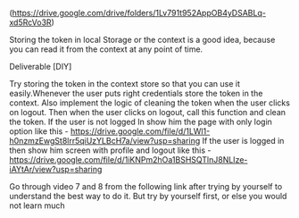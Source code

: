 (https://drive.google.com/drive/folders/1Lv791t952AppOB4yDSABLq-xd5RcVo3R)


Storing the token in local Storage or the context is a good idea, because you can read it from the context at any point of time.


Deliverable [DIY]

Try storing the token in the context store so that you can use it easily.Whenever the user puts right credentials store the token in the context.
Also implement the logic of cleaning the token when the user clicks on logout.
Then when the user clicks on logout, call this function and clean the token.
If the user is not logged In show him the page with only login option like this - https://drive.google.com/file/d/1LWl1-h0nzmzEwgSt8lrr5qiUzYLBcH7a/view?usp=sharing
If the user is logged in then show him screen with profile and logout like this - https://drive.google.com/file/d/1iKNPm2hOa1BSHSQTlnJ8NLIze-iAYtAr/view?usp=sharing


Go through video 7 and 8 from the following link after trying by yourself to understand the best way to do it. But try by yourself first, or else you would not learn much